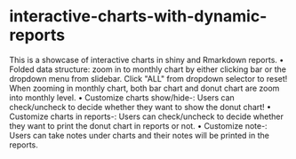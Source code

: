 # interactive-charts-with-dynamic-reports
This is a showcase of interactive charts in shiny and Rmarkdown reports.
•	Folded data structure: zoom in to monthly chart by either clicking bar or the dropdown menu from slidebar. Click "ALL" from dropdown selector to reset! When zooming in monthly chart, both bar chart and donut chart are zoom into monthly level.
•	Customize charts show/hide-: Users can check/uncheck to decide whether they want to show the donut chart!
•	Customize charts in reports-: Users can check/uncheck to decide whether they want to print the donut chart in reports or not.
•	Customize note-: Users can take notes under charts and their notes will be printed in the reports.
